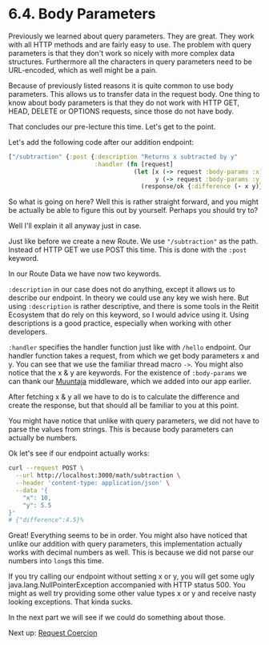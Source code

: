 # 6.4. Body Parameters

Previously we learned about query parameters.
They are great.
They work with all HTTP methods and are fairly easy to use.
The problem with query parameters is that they don't work so nicely with more complex data structures.
Furthermore all the characters in query parameters need to be URL-encoded,
which as well might be a pain.

Because of previously listed reasons it is quite common to use body parameters.
This allows us to transfer data in the request body.
One thing to know about body parameters is that they do not work with HTTP GET, HEAD, DELETE or OPTIONS requests,
since those do not have body.

That concludes our pre-lecture this time.
Let's get to the point.

Let's add the following code after our addition endpoint:

```clojure
["/subtraction" {:post {:description "Returns x subtracted by y"
                        :handler (fn [request]
                                   (let [x (-> request :body-params :x)
                                         y (-> request :body-params :y)]
                                     (response/ok {:difference (- x y)})))}}]

```

So what is going on here?
Well this is rather straight forward,
and you might be actually be able to figure this out by yourself.
Perhaps you should try to?

Well I'll explain it all anyway just in case.

Just like before we create a new Route.
We use `"/subtraction"` as the path.
Instead of HTTP GET we use POST this time.
This is done with the `:post` keyword.

In our Route Data we have now two keywords.

`:description` in our case does not do anything,
except it allows us to describe our endpoint.
In theory we could use any key we wish here.
But using `:description` is rather descriptive,
and there is some tools in the Reitit Ecosystem that do rely on this keyword,
so I would advice using it.
Using descriptions is a good practice,
especially when working with other developers.

`:handler` specifies the handler function just like with `/hello` endpoint.
Our handler function takes a request,
from which we get body parameters x and y.
You can see that we use the familiar thread macro `->`.
You might also notice that the x & y are keywords.
For the existence of `:body-params` we can thank our [Muuntaja](https://github.com/metosin/muuntaja) middleware,
which we added into our app earlier.

After fetching x & y all we have to do is to calculate the difference and create the response,
but that should all be familiar to you at this point.

You might have notice that unlike with query parameters,
we did not have to parse the values from strings.
This is because body parameters can actually be numbers.

Ok let's see if our endpoint actually works:

```sh
curl --request POST \
  --url http://localhost:3000/math/subtraction \
  --header 'content-type: application/json' \
  --data '{
    "x": 10,
    "y": 5.5
}'
# {"difference":4.5}%
```

Great! Everything seems to be in order.
You might also have noticed that unlike our addition with query parameters,
this implementation actually works with decimal numbers as well.
This is because we did not parse our numbers into `long`s this time.

If you try calling our endpoint without setting x or y,
you will get some ugly java.lang.NullPointerException accompanied with HTTP status 500.
You might as well try providing some other value types x or y and receive nasty looking exceptions.
That kinda sucks.

In the next part we will see if we could do something about those.

Next up: [Request Coercion](5-path-parameters.md)
